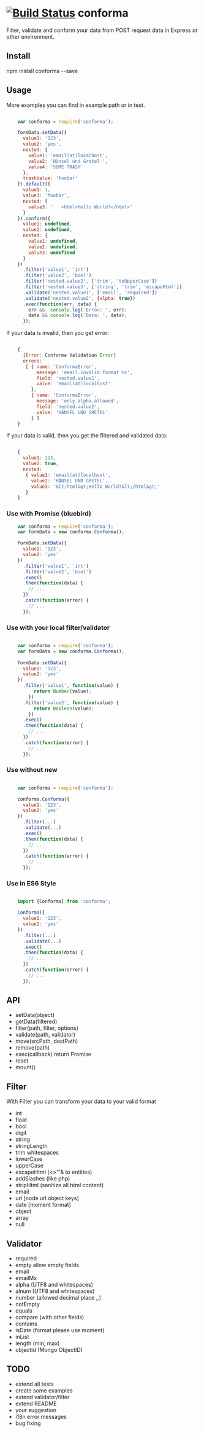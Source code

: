 # [![Build Status](https://travis-ci.org/xelaz/conforma.svg?branch=master)](https://travis-ci.org/xelaz/conforma) conforma
Filter, validate and conform your data from POST request data in Express or other environment.

## Install
npm install conforma --save

## Usage

More examples you can find in example path or in test.

```javascript

    var conforma = require('conforma');

    formData.setData({
      value1: '123',
      value2: 'yes',
      nested: {
        value1: 'email(at)localhost',
        value2: 'Hänsel und Gretel ',
        value4: 'SOME TRASH'
      },
      trashValue: 'foobar'
    }).default({
      value1: 1,
      value3: 'foobar',
      nested: {
        value3: '   <html>Hello World!</html>'
      }
    }).conform({
      value1: undefined,
      value2: undefined,
      nested: {
        value1: undefined,
        value2: undefined,
        value3: undefined
      }
    })
      .filter('value1', 'int')
      .filter('value2', 'bool')
      .filter('nested.value2', ['trim', 'toUpperCase'])
      .filter('nested.value3', ['string', 'trim', 'escapeHtml'])
      .validate('nested.value1', ['email', 'required'])
      .validate('nested.value2', {alpha: true})
      .exec(function(err, data) {
        err &&  console.log('Error: ', err);
        data && console.log('Data: ', data);
      });
```

If your data is invalid, then you get error:

```javascript

    {
      [Error: Conforma Validation Error]
      errors:
       [ { name: 'ConformaError',
           message: 'email.invalid.format %s',
           field: 'nested.value1',
           value: 'email(at)localhost'
         },
         { name: 'ConformaError',
           message: 'only.alpha.allowed',
           field: 'nested.value2',
           value: 'HÄNSEL UND GRETEL'
         } ]
    }
```

If your data is valid, then you get the filtered and validated data:

```javascript

    {
      value1: 123,
      value2: true,
      nested:
       { value1: 'email(at)localhost',
         value2: 'HÄNSEL UND GRETEL',
         value3: '&lt;html&gt;Hello World!&lt;/html&gt;'
       }
    }
```

### Use with Promise (bluebird)

```javascript
    var conforma = require('conforma');
    var formData = new conforma.Conforma();

    formData.setData({
      value1: '123',
      value2: 'yes'
    })
      .filter('value1', 'int')
      .filter('value2', 'bool')
      .exec()
      .then(function(data) {
        // ...
      })
      .catch(function(error) {
        // ...
      });
```

### Use with your local filter/validator

```javascript

    var conforma = require('conforma');
    var formData = new conforma.Conforma();
    
    formData.setData({
      value1: '123',
      value2: 'yes'
    })
      .filter('value1', function(value) {
          return Number(value);
        })
      .filter('value2', function(value) {
          return Boolean(value);
        })
      .exec()
      .then(function(data) {
        // ...
      })
      .catch(function(error) {
        // ...
      });
```

### Use without new

```javascript

    var conforma = require('conforma');

    conforma.Conforma({
      value1: '123',
      value2: 'yes'
    })
      .filter(...)
      .validate(...)
      .exec()
      .then(function(data) {
        // ...
      })
      .catch(function(error) {
        // ...
      });
```

### Use in ES6 Style

```javascript

    import {Conforma} from 'conforma';

    Conforma({
      value1: '123',
      value2: 'yes'
    })
      .filter(...)
      .validate(...)
      .exec()
      .then(function(data) {
        // ...
      })
      .catch(function(error) {
        // ...
      });
```


## API
* setData(object)
* getData(filtered)
* filter(path, filter, options)
* validate(path, validator)
* move(srcPath, destPath)
* remove(path)
* exec(callback) return Promise
* reset
* mount(<Conforma>)

## Filter

With Filter you can transform your data to your valid format

* int
* float
* bool
* digit
* string
* stringLength
* trim whitespaces
* lowerCase
* upperCase
* escapeHtml (<>"'& to entities)
* addSlashes (like php)
* stripHtml (sanitize all html content)
* email
* url [node url object keys]
* date [moment format]
* object
* array
* null

## Validator
* required
* empty     allow empty fields
* email
* emailMx
* alpha (UTF8 and whitespaces)
* alnum (UTF8 and whitespaces)
* number (allowed decimal place ,.)
* notEmpty
* equals
* compare (with other fields)
* contains
* isDate (format please use moment)
* inList
* length (min, max)
* objectId (Mongo ObjectID)

## TODO
* extend all tests
* create some examples
* extend validator/filter
* extend README
* your suggestion
* i18n error messages
* bug fixing
